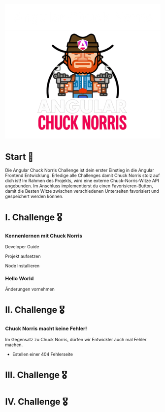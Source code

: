 <img src="./docs/header.png">

<img src="./docs/logo.png">

# Start 🚀

Die Angular Chuck Norris Challenge ist dein erster Einstieg in die Angular Frontend Entwicklung. Erledige alle Challenges damit Chuck Norris stolz auf dich ist! Im Rahmen des Projekts, wird eine externe Chuck-Norris-Witze API angebunden. Im Anschluss implementierst du einen Favorisieren-Button, damit die Besten Witze zwischen verschiedenen Unterseiten favorisiert und gespeichert werden können.

# Ⅰ. Challenge 🎖️

### Kennenlernen mit Chuck Norris

Developer Guide

Projekt aufsetzen

Node Installieren

### Hello World

Änderungen vornehmen

# Ⅱ. Challenge 🎖️

### Chuck Norris macht keine Fehler!

Im Gegensatz zu Chuck Norris, dürfen wir Entwickler auch mal Fehler machen.

- Estellen einer 404 Fehlerseite

# Ⅲ. Challenge 🎖️

# Ⅳ. Challenge 🎖️

<!-- - Dieses Template dient als Basis für ein paar Aufgaben
- Im Template befindet sich bereits alles was man so braucht
- Als Beispiel wurde die https://api.chucknorris.io/ API angebunden, es wird immer ein zufälliger Witz geladen



## 1. Challenge: Template
### 1.1. Template auschecken

- Installiere dir [Github-Desktop](https://desktop.github.com/)
- Melde dich dort mit deinem Github-Account an
- Falls du noch keinen Account hast, kannst du dir einfach auf https://github.com/ einen erstellen
- Nun gehe auf https://github.com/innFactory/react-chuck-norris und unter dem grünen "Clone" Button findest du die Funktion "Open with Github Desktop". Alternativ kannst du das Repo auch direkt in Github Desktop oder mit Git clonen


### 1.2. Node installieren
- Gehe auf https://nodejs.org/en/download/ und installiere dir Nodejs
- Damit hast du den Packet-Manager NPM
- Lies dir durch, für was NPM so gut ist: https://docs.npmjs.com/about-npm


### 1.3. Template starten
- Gehe mit dem Terminal in deinem Ordner, in dem du das Template gecloned hast z.B. `Documents/Github/react-chuck-norris`
- nun installiere zunächst die Dependencies mit: `npm install`
- danach kannst du das Webprojekt starten mit: `npm start`


### 1.4. Template im Browser aufrufen
- nun kannst du unter http://localhost:3000 die WebApp anschauen
- müsste so aussehen, wie im Screenshot
  <img src="doc/screenshot_0.png" width="40%">

### 1.4.1 Account erstellen
- Geh auf den Link "Create an account" oder http://localhost:3000/signup
- Wenn du dort einen Account erstellst, wir im Hintergrund ein Benutzer zu dem hinterlegten Firebase Projekt hinzugefügt
- Du solltest dich nun anmelden können und auf die Home-Page gelangen:
  <img src="doc/screenshot_1.png" width="50%">


### 1.5. Code öffnen mit VS Code
- Nun schauen uns wir den SourceCode von der WebApp an
- Installiere dir hierfür [VS-Code](https://code.visualstudio.com/)
- Öffne in VS-Code den geklonten Ordner /react-chuck-norris

### 1.6. Erste Änderung
- Öffne in dem Projekt, dass du in VSCode offen hast das File `pages/index.tsx`
- Ändere die Überschrift "Home" zu irgendwas anderem
- Nun müsstest du instant die Änderungen im Browser sehen
- Falls nicht, gehe in ein Terminal und führe in deinem Projektordner `npm start` aus

## 2. Challenge: Hintergrundwissen

### 2.1 Was ist React?
- Beschäftige dich mit der Doku von React: https://reactjs.org/
- Du solltest danach folgendes wissen:
  * Was ist JSX?
  * Was ist eine StatefulComponent?
  * Was sind Props?
  * Was sind Hooks?
- natürlich kannst du neben der offiziellen Doku auch viele andere Quellen nutzen

### 2.2 Komponenten Library Material-UI
- Material-UI ist ein Design von Google
- Dieses Design wurde von einem Typen namens
Olivier Tassinari in React nach implementiert
- Dadurch können wir diese OpenSource Komponenten nutzen und müssen nicht jeden Button etc. neu erfinden, sondern können direkt auf etliche fertige und ziemlich schöne Komponenten zugreifen
- diese kann man sich hier anschauen: https://mui.com/material-ui
- Du kannst ruhig mal alle durchklicken, um ein Gefühl dafür zu bekommen

### 2.3 Typescript
- Wir nutzen statt Javascript eine sehr ähnliche "Variante" und zwar [Typescript](https://www.typescriptlang.org/)
- Lies dir mal die erste Seite der Doku durch
- Du solltest nach einer (längeren) Recherche folgendes Wissen:
  * Was ist eine typisierte Sprache?
  * Welche typisierten Sprachen gibt es noch?
  * Welche untypisierten Sprachen gibt es noch?
  * Welche Vorteile hat Typescript?
  * Wie sehr unterscheidet sich Typescript von Javascript?
  * Kann ein Browser Typescript interpretieren? Bzw. kann Typescript direkt im Browser ausgeführt werden?


## 3. Challenge: Styling

### 3.1 CSS
- Das Styling im Web basiert letztendlich immer auf CSS
- Was CSS ist kannst dir z.B. [hier](https://developer.mozilla.org/de/docs/Learn/Getting_started_with_the_web/CSS_basics) anschauen
- Mit der Material-UI Library kommen ein paar Erleichterungen mit, sodass man z.B. CSS direkt im Typescript-File schreiben kann: https://mui.com/styles/basics/

### 3.2 Eine coole 404 Seite gestalten
- Gehe in das File `404.tsx`
- Diese Seite wird immer angezeigt, falls die Route nicht existiert. z.B. wenn du http://localhost:3000/asdf aufrufst (wenn du angemeldet bist)
- Die Seite ist nicht besonders schick, darum würde ihr ein Redesign gut stehen
- Es gibt ein paar 404 Seiten, die den Benutzer auf eine "nettere" Art sagen, dass die Seite nicht gefunden wurde hier ein paar Beispiele:
  * https://www.amazon.de/asdf
  * https://laura.vb-rb-baufinanzierung.de/asdf
  * https://9gag.com/asdf
  * https://www.netflix.com/asdf


## 4. Challenge: Favoriten

- Wenn man im Template einen Witz gut findet, soll man ihn zu seinen Favoriten hinzufügen können
- Erstelle dazu eine neue Page, um dort die Liste anzuzeigen: `pages/favorites.tsx`
- Ziel: Liste anzeigen mit Favoriten

### 4.1 Globales State Management
- Jede Component kann ihren eigenen State haben. Der State kann in Form von Props auch an den Kindern übergeben werden. Muss aber der State von einem Ast auf den nächsten wird diese Methode schnell aufwendig und unübersichtlich. Darum brauchen wir für manche Daten ein "globales Statemanagement"
- In diesen Template verwenden wir hierfür [recoil](https://recoiljs.org/)
- Da gibt's ein gutes Video, indem die Funktionsweise erklärt wird: https://youtu.be/_ISAA_Jt9kI
- In dem Projekt ist hierfür ein Demo mit eingebaut. Du hast dich sicher schon gefragt für was die "Colors" sind. Unter Colors kannst du eine zufällige Farbe erstellen und sie mit "Add color to list" zur Tabelle hinzufügen. Im Hintergrund wird hierbei die Farbe zu einem Recoil-State-Atom hinzugefügt. Das findest du unter `src/randomColor/state/`
- Auf den State selbst wird dann mit einem Hook (`const [colorList, setColorList] = useRecoilState(colorsState);`) z.B. in der Komponente `src/randomColor/components/RandomColorGenerator.tsx` zugegriffen.


### 4.2 Favoriten im State
- Zu nächst brauchen wir noch einen Button, damit ein Joke favorisiert werden kann. Ähnlich wie bei den Colors kannst du neben den Button "New Joke" einfach noch einen Favoriten-Button hinzufügen
- Nun brauchen wir eine Liste mit Jokes als Favoriten im State
- Immer wenn man auf den Favoriten-Button auf der HomePage drückt, soll der entsprechende Witz zu dieser Liste hinzugefügt werden
- Die Liste wird dann in der `page/favorites.tsx` gelesen und angezeigt
- Dafür brauchen wir keinen Request in /api und damit auch keinen selector. Recoil-Atoms werden vollkommen ausreichen.


## 5. Challenge: Random Cat

Neben Chucknorris Witzen wäre das Prinzip auch für Katzen Fotos cool. Dazu gibt es auch eine public API: https://cataas.com/cat mit folgendem Queryparameter bekommt man ein JSON zurück:
 https://cataas.com/cat?json=true

### 5.1 Neue Seite mit zufälligem Katzenbild
- Lege eine neue Seite in `/pages` an, die zufällige Katzenbilder laden kann
- Unter `/src` kannst du einen neuen Bereich anlegen, der dann alle nötigen Unterordner für diese fachliche Domäne zusammenhält. z.B. `/src/RandomCatPic` in diesem Ordner soll es dann wie in den anderen auch z.B. den `/components` Ordner geben.
- Im `/model` brauchen wir einen Datentyp `CatPic`, der das JSON von  https://cataas.com/cat?json=true abbilden kann


### 5.2 Favorisierte Katzen
- Auf der existierenden `favorites.tsx` soll es einen Tab (oder irgendwas ähnliches geben), damit man auch Katzenbilder-Favoriten sehen kann
- Ähnlich wie in Challenge 4 brauchen wir hier auch wieder eine State Liste mit Katzenbildern



## 6. Challenge: Eigene Witze
- Neben den Witzen von Chucknorris, wäre es ganz gut, wenn man auch eigene Witze über ein Textfeld eingeben könnte
- Diese können entweder gleich zu den Favoriten, oder auch in einen separaten State gespeichert werden
- Die eignen Witze können auch in der Favoriten-Liste angezeigt werden, sollen aber gekennzeichnet sein, bzw. sich durch z.b. ein Icon unterscheiden


## 7. Eigenes Firebase Projekt erstellen
- Firebase ist eine Teilmenge der Google-Cloud, extra aufbereitet um eine einfachere Cloudumgebung maßgeschneidert für App- und Webprojekte zu haben.
- Lies dich einfach mal ein, damit du eine Übersicht bekommt, was Firebase alles so kann: https://firebase.google.com/
- Anschließend kannst du dir ein Projekt erstellen
- Beim erstellen bekommst du die Credentials für das Web diese solltest du dir kopieren, die brauchen wir später (sind aber auch in den Projekteinstellungen einsehbar)
- Unter "Authentication" kannst du die Authentifizierung mit Email/Password aktivieren
- Unter `src/firebase` werden die Firebase Parameter über Environment Variablen geladen. Diese Variablen kannst du in `.env.test` ändern. Falls du bei dir ein `.env.local` hast, ändere auch hier die Variablen auf dein neues Projekt.
- In der `.firebaserc` musst du noch die Projekt-Id tauschen
- Das Ergebnis sollte sein, dass wenn du das Projekt wieder startest und einen neuen Chuck-Norris-Account erstellt, dass dieser dann unter "Authentication" in deinem Firebase-Projekt erscheint -->
